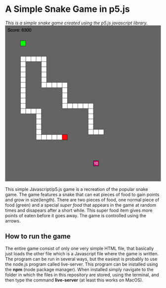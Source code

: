 # A Simple Snake Game in p5.js
*This is a simple snake game created using the p5.js javascript library.*
![Snake Game](snake_gameplay.png)




This simple Javascript/p5.js game is a recreation of the popular snake game. The game features a snake that can eat pieces of food to gain points and grow in size(length). There are two pieces of food, one normal piece of food (green) and a special *super food* that appears in the game at random times and disapears after a short while. This super food item gives more points of eaten before it goes away. The game is controlled using the arrows.

## How to run the game
The entire game consist of only one very simple HTML file, that basically just loads the other file which is a Javascript file where the game is written. The program can be run in several ways, but the easiest is probably to use the node.js program called live-server. This program can be installed using the **npm** (node package manager). When installed simply navigate to the folder in which the files in this repository are stored, using the terminal, and then type the command **live-server** (at least this works on MacOS).


